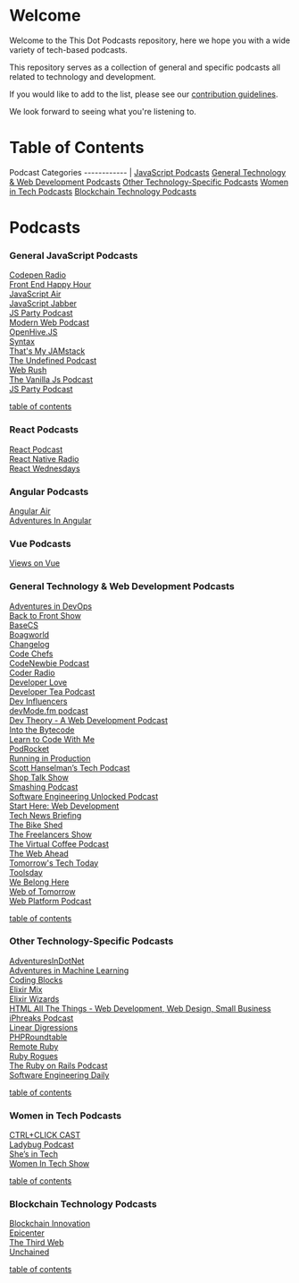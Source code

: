 # Welcome

Welcome to the This Dot Podcasts repository, here we hope you with a wide variety of tech-based podcasts.

This repository serves as a collection of general and specific podcasts all related to technology and development.

If you would like to add to the list, please see our [contribution guidelines](./CONTRIBUTING.md).

We look forward to seeing what you're listening to.

<a name="toc"></a>

# Table of Contents

Podcast Categories
------------ |
[JavaScript Podcasts](#JavaScript-Podcasts)
[General Technology & Web Development Podcasts](#General-Technology)
[Other Technology-Specific Podcasts](#other-technology)
[Women in Tech Podcasts](#women-in-tech)
[Blockchain Technology Podcasts](#Blockchain)

# Podcasts

### General JavaScript Podcasts

[Codepen Radio](https://blog.codepen.io/radio/)<br>
[Front End Happy Hour](https://www.frontendhappyhour.com/)<br>
[JavaScript Air](https://javascriptair.com/)<br>
[JavaScript Jabber](https://twitter.com/JSJabber)<br>
[JS Party Podcast](https://twitter.com/JSPartyFM)<br>
[Modern Web Podcast](https://twitter.com/moderndotweb)<br>
[OpenHive.JS](https://anchor.fm/openhivejs)<br>
[Syntax](https://twitter.com/syntaxfm)<br>
[That's My JAMstack](https://thatsmyjamstack.com/)<br>
[The Undefined Podcast](https://twitter.com/theundefinedio?lang=en)<br>
[Web Rush](https://twitter.com/web_rush)<br>
[The Vanilla Js Podcast ](https://vanillajspodcast.com/)<br>
[JS Party Podcast](https://changelog.com/jsparty)<br>


[table of contents](#toc)

### React Podcasts

[React Podcast](https://reactpodcast.simplecast.com/)<br>
[React Native Radio](https://reactnativeradio.com/)<br>
[React Wednesdays](https://www.telerik.com/react-wednesdays)<br>


### Angular Podcasts

[Angular Air](https://twitter.com/angularair?lang=en)<br>
[Adventures In Angular](https://twitter.com/angularpodcast)<br>

### Vue Podcasts

[Views on Vue](https://twitter.com/viewsonvue)<br>

### General Technology & Web Development Podcasts

[Adventures in DevOps](https://twitter.com/DevOpsPodcast)<br>
[Back to Front Show](https://twitter.com/backtofrontshow)<br>
[BaseCS](https://www.codenewbie.org/basecs)<br>
[Boagworld](https://boagworld.com/)<br>
[Changelog](https://twitter.com/changelog)<br>
[Code Chefs](https://twitter.com/codechefsdev)<br>
[CodeNewbie Podcast](https://www.codenewbie.org/podcast)<br>
[Coder Radio](https://twitter.com/CoderRadioShow)<br>
[Developer Love](https://podcasts.apple.com/us/podcast/developer-love/id1524102185)<br>
[Developer Tea Podcast](https://twitter.com/DeveloperTea) <br>
[Dev Influencers](https://devchat.tv/show/dev-influencers/)<br>
[devMode.fm podcast](https://twitter.com/devmodefm)<br>
[Dev Theory - A Web Development Podcast](https://www.audible.com/pd/Podcast/B08JJLK1NL)<br>
[Into the Bytecode](https://share.transistor.fm/s/0f9aa81e)<br>
[Learn to Code With Me](https://learntocodewith.me/)<br>
[PodRocket](https://podrocket.logrocket.com/)<br>
[Running in Production](https://runninginproduction.com/podcast/)<br>
[Scott Hanselman’s Tech Podcast](https://twitter.com/hanselminutes?lang=en)<br>
[Shop Talk Show](https://shoptalkshow.com/)<br>
[Smashing Podcast](https://twitter.com/smashingmag)<br>
[Software Engineering Unlocked Podcast](https://twitter.com/se_unlocked)<br>
[Start Here: Web Development](https://podcasts.apple.com/us/podcast/start-here-web-development/id898026456)<br>
[Tech News Briefing](https://www.wsj.com/podcasts/tech-news-briefing/youve-got-apple-questions-weve-got-answers/bc9a5d51-6d60-4167-91f7-ddc37a43bb61)<br>
[The Bike Shed](https://twitter.com/_bikeshed)<br>
[The Freelancers Show](https://twitter.com/freelancershow)<br>
[The Virtual Coffee Podcast](https://virtualcoffee.io/podcast/)<br>
[The Web Ahead](https://twitter.com/thewebahead)<br>
[Tomorrow's Tech Today](https://podcasts.apple.com/gb/podcast/tomorrows-tech-today/id1562152429)<br>
[Toolsday](https://twitter.com/toolsday?lang=en)<br>
[We Belong Here](https://webelongpodcast.com/)<br>
[Web of Tomorrow](https://twitter.com/weboftomorrowfm)<br>
[Web Platform Podcast](https://twitter.com/intent/user?screen_name=TheWebPlatform)<br>

[table of contents](#toc)

### Other Technology-Specific Podcasts

[AdventuresInDotNet](https://twitter.com/dotNET_Podcast)<br>
[Adventures in Machine Learning](https://twitter.com/podcast_ml)<br>
[Coding Blocks](https://www.codingblocks.net/)<br>
[Elixir Mix](https://twitter.com/elixir_mix)<br>
[Elixir Wizards](https://smartlogic.io/podcast/elixir-wizards/)<br>
[HTML All The Things - Web Development, Web Design, Small Business](https://podcasts.apple.com/us/podcast/html-all-the-things-web-development-web-design-small/id1412209136)<br>
[iPhreaks Podcast](https://twitter.com/iphreaks)<br>
[Linear Digressions](http://lineardigressions.com/)<br>
[PHPRoundtable](https://twitter.com/PHPRoundtable)<br>
[Remote Ruby](https://remoteruby.transistor.fm/episodes)<br>
[Ruby Rogues](https://twitter.com/rubyrogues)<br>
[The Ruby on Rails Podcast](https://podcasts.apple.com/us/podcast/the-ruby-on-rails-podcast/id840890158)<br>
[Software Engineering Daily](https://softwareengineeringdaily.com/category/all-episodes/exclusive-content/Podcast/)<br>

[table of contents](#toc)

### Women in Tech Podcasts

[CTRL+CLICK CAST](https://twitter.com/ctrlclickcast)<br>
[Ladybug Podcast](https://twitter.com/LadybugPodcast)<br>
[She’s in Tech](https://devchat.tv/podcasts/shes-in-tech/)<br>
[Women In Tech Show ](https://thewomenintechshow.com/)<br>

[table of contents](#toc)

### Blockchain Technology Podcasts

[Blockchain Innovation](https://itunes.apple.com/us/podcast/blockchain-innovation-interviewing-brightest-minds/id1238906492?mt=2)<br>
[Epicenter](https://epicenter.tv/episodes/)<br>
[The Third Web](https://itunes.apple.com/us/podcast/the-third-web/id899090462?mt=2)<br>
[Unchained](https://itunes.apple.com/us/podcast/id1123922160)<br>

[table of contents](#toc)
